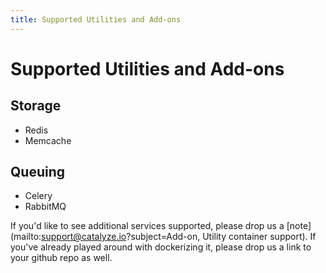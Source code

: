 ```yaml
---
title: Supported Utilities and Add-ons
---
```


# Supported Utilities and Add-ons

## Storage

- Redis
- Memcache

## Queuing
- Celery
- RabbitMQ

If you'd like to see additional services supported, please drop us a [note](mailto:support@catalyze.io?subject=Add-on, Utility container support). If you've already played around with dockerizing it, please drop us a link to your github repo as well.
